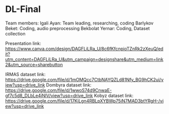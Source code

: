 # DL-Final

Team members:
Igali Ayan: Team leading, researching, coding
Barlykov Beket: Coding, audio preprocessing 
Bekbolat Yernar: Coding, Dataset collection

Presentation link: https://www.canva.com/design/DAGFLiLRa_U/8c6fKfcnpioTZnRk2zXeuQ/edit?utm_content=DAGFLiLRa_U&utm_campaign=designshare&utm_medium=link2&utm_source=sharebutton

IRMAS dataset link: https://drive.google.com/file/d/1mOMQcc7CtbNAYQZLd81Nfy_BG9hCK2ui/view?usp=drive_link
Dombyra dataset link: https://drive.google.com/file/d/1wwoS74d9CnwaE-gf7c5d8_DLbLe4jNlV/view?usp=drive_link
Kobyz dataset link: https://drive.google.com/file/d/17KjLgn4RBLpXYBWp75iN7MAD3btYRgH-/view?usp=drive_link


